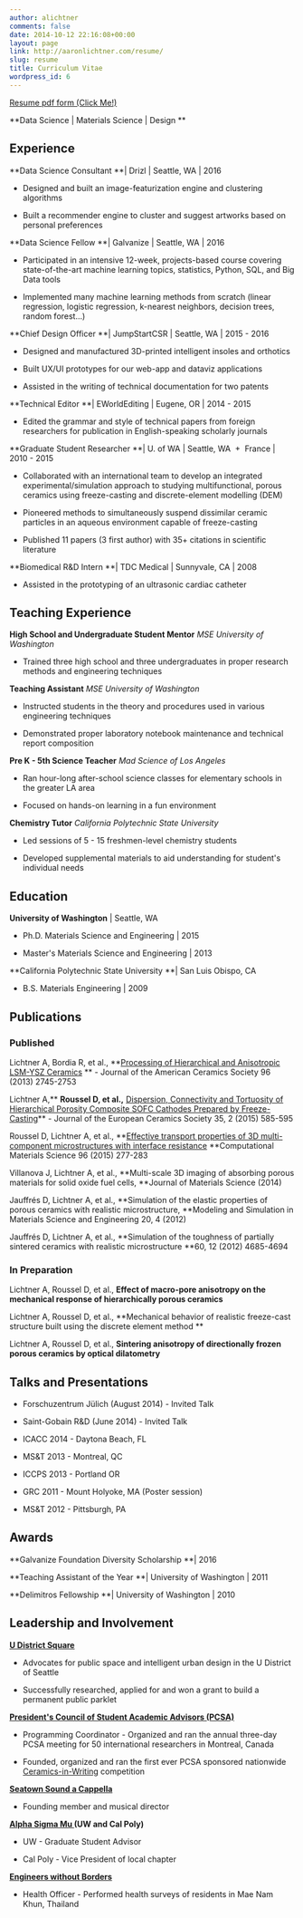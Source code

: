 ```yaml
---
author: alichtner
comments: false
date: 2014-10-12 22:16:08+00:00
layout: page
link: http://aaronlichtner.com/resume/
slug: resume
title: Curriculum Vitae
wordpress_id: 6
---
```


[Resume pdf form (Click Me!)](http://aaronlichtner.com/wp-content/uploads/2014/10/resume_AaronLichtner.pdf)

**Data Science | Materials Science | Design **



## 





## Experience



**Data Science Consultant **| Drizl | Seattle, WA | 2016




    
  * Designed and built an image-featurization engine and clustering algorithms

    
  * Built a recommender engine to cluster and suggest artworks based on personal preferences



**Data Science Fellow **| Galvanize | Seattle, WA | 2016




    
  * Participated in an intensive 12-week, projects-based course covering state-of-the-art machine learning topics, statistics, Python, SQL, and Big Data tools

    
  * Implemented many machine learning methods from scratch (linear regression, logistic regression, k-nearest neighbors, decision trees, random forest...)



**Chief Design Officer **| JumpStartCSR | Seattle, WA | 2015 - 2016




    
  * Designed and manufactured 3D-printed intelligent insoles and orthotics

    
  * Built UX/UI prototypes for our web-app and dataviz applications

    
  * Assisted in the writing of technical documentation for two patents



**Technical Editor **| EWorldEditing | Eugene, OR | 2014 - 2015




    
  * Edited the grammar and style of technical papers from foreign researchers for publication in English-speaking scholarly journals



**Graduate Student Researcher **| U. of WA | Seattle, WA  +  France | 2010 - 2015




    
  * Collaborated with an international team to develop an integrated experimental/simulation approach to studying multifunctional, porous ceramics using freeze-casting and discrete-element modelling (DEM)

    
  * Pioneered methods to simultaneously suspend dissimilar ceramic particles in an aqueous environment capable of freeze-casting

    
  * Published 11 papers (3 first author) with 35+ citations in scientific literature



**Biomedical R&D Intern **| TDC Medical | Sunnyvale, CA | 2008




    
  * Assisted in the prototyping of an ultrasonic cardiac catheter





## Teaching Experience



**High School and Undergraduate Student Mentor**
_MSE University of Washington_




    
  * Trained three high school and three undergraduates in proper research methods and engineering techniques



**Teaching Assistant**
_MSE University of Washington_




    
  * Instructed students in the theory and procedures used in various engineering techniques

    
  * Demonstrated proper laboratory notebook maintenance and technical report composition



**Pre K - 5th Science Teacher**
_Mad Science of Los Angeles_




    
  * Ran hour-long after-school science classes for elementary schools in the greater LA area

    
  * Focused on hands-on learning in a fun environment



**Chemistry Tutor**
_California Polytechnic State University_




    
  * Led sessions of 5 - 15 freshmen-level chemistry students

    
  * Developed supplemental materials to aid understanding for student's individual needs





## Education



**University of Washington** | Seattle, WA




    
  * Ph.D. Materials Science and Engineering | 2015

    
  * Master's Materials Science and Engineering | 2013



**California Polytechnic State University **| San Luis Obispo, CA




    
  * B.S. Materials Engineering | 2009





## 





## Publications





### Published



Lichtner A, Bordia R, et al., **[Processing of Hierarchical and Anisotropic LSM-YSZ Ceramics](http://aaronlichtner.com/wp-content/uploads/2014/10/Lichtner-et-al-paper-in-J-Am-Ceram-Soc-.pdf) ** - Journal of the American Ceramics Society 96 (2013) 2745-2753

Lichtner A,** **Roussel D, et al.,** [Dispersion, Connectivity and Tortuosity of Hierarchical Porosity Composite SOFC Cathodes Prepared by Freeze-Casting](http://aaronlichtner.com/wp-content/uploads/2014/10/Lichtner_Dispersion.pdf)** - Journal of the European Ceramics Society 35, 2 (2015) 585-595

Roussel D, Lichtner A, et al., **[Effective transport properties of 3D multi-component microstructures with interface resistance](http://aaronlichtner.com/wp-content/uploads/2014/10/Roussel15a.pdf) **Computational Materials Science 96 (2015) 277-283

Villanova J, Lichtner A, et al., **Multi-scale 3D imaging of absorbing porous materials for solid oxide fuel cells, **Journal of Materials Science (2014)

Jauffrés D, Lichtner A, et al., **Simulation of the elastic properties of porous ceramics with realistic microstructure, **Modeling and Simulation in Materials Science and Engineering 20, 4 (2012)

Jauffrés D, Lichtner A, et al., **Simulation of the toughness of partially sintered ceramics with realistic microstructure **60, 12 (2012) 4685-4694



### In Preparation



Lichtner A, Roussel D, et al., **Effect of macro-pore anisotropy on the mechanical response of hierarchically porous ceramics**

Lichtner A, Roussel D, et al., **Mechanical behavior of realistic freeze-cast structure built using the discrete element method **

Lichtner A, Roussel D, et al., **Sintering anisotropy of directionally frozen porous ceramics by optical dilatometry**





## Talks and Presentations






    
  * Forschuzentrum Jülich (August 2014) - Invited Talk

    
  * Saint-Gobain R&D (June 2014) - Invited Talk

    
  * ICACC 2014 - Daytona Beach, FL

    
  * MS&T 2013 - Montreal, QC

    
  * ICCPS 2013 - Portland OR

    
  * GRC 2011 - Mount Holyoke, MA (Poster session)

    
  * MS&T 2012 - Pittsburgh, PA





## Awards



**Galvanize Foundation Diversity Scholarship **| 2016

**Teaching Assistant of the Year **| University of Washington | 2011

**Delimitros Fellowship **| University of Washington | 2010



## Leadership and Involvement



**[U District Square](https://www.udistrictsquare.org/)**




    
  * Advocates for public space and intelligent urban design in the U District of Seattle

    
  * Successfully researched, applied for and won a grant to build a permanent public parklet



**[President's Council of Student Academic Advisors (PCSA)](http://ceramics.org/acers-community/presidents-council-of-student-advisors)**




    
  * Programming Coordinator - Organized and ran the annual three-day PCSA meeting for 50 international researchers in Montreal, Canada

    
  * Founded, organized and ran the first ever PCSA sponsored nationwide[ Ceramics-in-Writing](http://ceramics.org/wp-content/uploads/2013/02/ceramics-in-writing-contest-flyer_final.pdf) competition



**[Seatown Sound a Cappella](https://www.facebook.com/SeatownSound)**




    
  * Founding member and musical director



**[Alpha Sigma Mu ](http://www.alphasigmamu.org/about.html)(UW and Cal Poly)**




    
  * UW - Graduate Student Advisor

    
  * Cal Poly - Vice President of local chapter



**[Engineers without Borders](http://ewb-calpoly.org/)**




    
  * Health Officer - Performed health surveys of residents in Mae Nam Khun, Thailand


